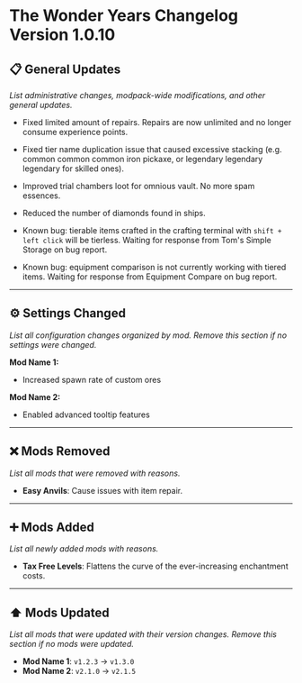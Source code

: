 # The Wonder Years Changelog Version 1.0.10

## 📋 General Updates

*List administrative changes, modpack-wide modifications, and other general updates.*

- Fixed limited amount of repairs. Repairs are now unlimited and no longer consume experience points.
- Fixed tier name duplication issue that caused excessive stacking (e.g. common common common iron pickaxe, or legendary legendary legendary for skilled ones).

- Improved trial chambers loot for omnious vault. No more spam essences.
- Reduced the number of diamonds found in ships.

- Known bug: tierable items crafted in the crafting terminal with `shift + left click` will be tierless. Waiting for response from Tom's Simple Storage on bug report.
- Known bug: equipment comparison is not currently working with tiered items. Waiting for response from Equipment Compare on bug report.

---

## ⚙️ Settings Changed

*List all configuration changes organized by mod. Remove this section if no settings were changed.*

**Mod Name 1:**

- Increased spawn rate of custom ores

**Mod Name 2:**

- Enabled advanced tooltip features

---

## ❌ Mods Removed

*List all mods that were removed with reasons.*

- **Easy Anvils**: Cause issues with item repair.

---

## ➕ Mods Added

*List all newly added mods with reasons.*

- **Tax Free Levels**: Flattens the curve of the ever-increasing enchantment costs.

---

## ⬆️ Mods Updated

*List all mods that were updated with their version changes. Remove this section if no mods were updated.*

- **Mod Name 1**: `v1.2.3` → `v1.3.0`
- **Mod Name 2**: `v2.1.0` → `v2.1.5`
